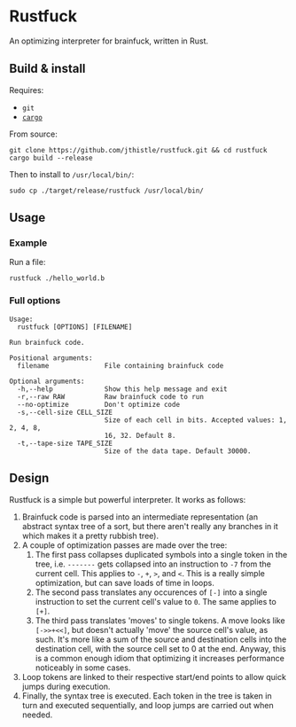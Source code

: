 # Rustfuck

An optimizing interpreter for brainfuck, written in Rust.

## Build & install

Requires:

- `git`
- [`cargo`](https://doc.rust-lang.org/cargo/getting-started/installation.html)

From source:

```
git clone https://github.com/jthistle/rustfuck.git && cd rustfuck
cargo build --release
```

Then to install to `/usr/local/bin/`:

```
sudo cp ./target/release/rustfuck /usr/local/bin/
```

## Usage

### Example

Run a file:

`rustfuck ./hello_world.b`

### Full options

```
Usage:
  rustfuck [OPTIONS] [FILENAME]

Run brainfuck code.

Positional arguments:
  filename              File containing brainfuck code

Optional arguments:
  -h,--help             Show this help message and exit
  -r,--raw RAW          Raw brainfuck code to run
  --no-optimize         Don't optimize code
  -s,--cell-size CELL_SIZE
                        Size of each cell in bits. Accepted values: 1, 2, 4, 8,
                        16, 32. Default 8.
  -t,--tape-size TAPE_SIZE
                        Size of the data tape. Default 30000.
```

## Design

Rustfuck is a simple but powerful interpreter. It works as follows:

1. Brainfuck code is parsed into an intermediate representation (an abstract syntax tree of a sort, but there
   aren't really any branches in it which makes it a pretty rubbish tree).
2. A couple of optimization passes are made over the tree:
   1. The first pass collapses duplicated symbols into a single token
      in the tree, i.e. `-------` gets collapsed into an instruction to `-7` from the current cell. This applies to `-`, `+`, `>`, and `<`.
      This is a really simple optimization, but can save loads of time in loops.
   2. The second pass translates any occurences of `[-]` into a single instruction to set the current cell's value to `0`.
      The same applies to `[+]`.
   3. The third pass translates 'moves' to single tokens. A move looks like `[->>+<<]`, but doesn't actually 'move' the source cell's value,
      as such. It's more like a sum of the source and destination cells into the destination cell, with the source cell set to 0 at the end.
      Anyway, this is a common enough idiom that optimizing it increases performance noticeably in some cases.
3. Loop tokens are linked to their respective start/end points to allow quick jumps during execution.
4. Finally, the syntax tree is executed. Each token in the tree is taken in turn and executed sequentially, and loop jumps are carried out
   when needed.   
